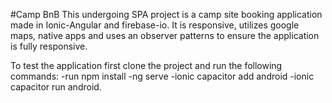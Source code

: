 #Camp BnB
This undergoing SPA project is a camp site booking application made in Ionic-Angular and firebase-io. It is responsive, utilizes google maps, native apps and uses an observer patterns to ensure the application is fully responsive.

To test the application first clone the project and run the following commands:
  -run npm install
  -ng serve 
  -ionic capacitor add android 
  -ionic capacitor run android.
